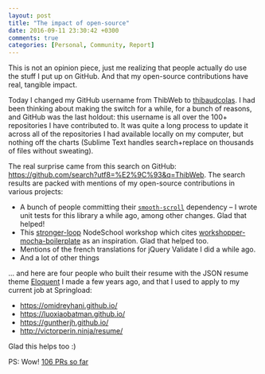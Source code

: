 ```yaml
---
layout: post
title: "The impact of open-source"
date: 2016-09-11 23:30:42 +0300
comments: true
categories: [Personal, Community, Report]
---
```


This is not an opinion piece, just me realizing that people actually do use the stuff I put up on GitHub. And that my open-source contributions have real, tangible impact.

<!-- more -->

Today I changed my GitHub username from ThibWeb to [thibaudcolas](https://github.com/thibaudcolas). I had been thinking about making the switch for a while, for a bunch of reasons, and GitHub was the last holdout: this username is all over the 100+ repositories I have contributed to. It was quite a long process to update it across all of the repositories I had available locally on my computer, but nothing off the charts (Sublime Text handles search+replace on thousands of files without sweating).

The real surprise came from this search on GitHub: https://github.com/search?utf8=%E2%9C%93&q=ThibWeb. The search results are packed with mentions of my open-source contributions in various projects:

- A bunch of people committing their [`smooth-scroll`](https://github.com/cferdinandi/smooth-scroll) dependency – I wrote unit tests for this library a while ago, among other changes. Glad that helped!
- This [stronger-loop](https://github.com/dnd1/stronger-loop) NodeSchool workshop which cites [workshopper-mocha-boilerplate](https://www.npmjs.com/package/workshopper-mocha-boilerplate) as an inspiration. Glad that helped too.
- Mentions of the french translations for jQuery Validate I did a while ago.
- And a lot of other things

... and here are four people who built their resume with the JSON resume theme [Eloquent](https://github.com/thibaudcolas/jsonresume-theme-eloquent) I made a few years ago, and that I used to apply to my current job at Springload:

- https://omidreyhani.github.io/
- https://luoxiaobatman.github.io/
- https://guntherjh.github.io/
- http://victorperin.ninja/resume/

Glad this helps too :)

PS: Wow! [106 PRs so far](https://github.com/thibaudcolas?tab=overview&from=2010-12-01&to=2010-12-31)
